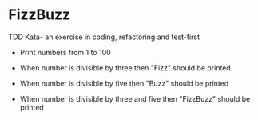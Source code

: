 # FizzBuzz
 TDD Kata- an exercise in coding, refactoring and test-first

* Print numbers from 1 to 100
 
* When number is divisible by three then "Fizz" should be printed

* When number is divisible by five then "Buzz" should be printed

* When number is divisible by three and five then "FizzBuzz" should be printed


